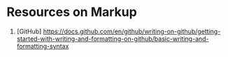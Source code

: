 # Resources on Markup

1. [GitHub] https://docs.github.com/en/github/writing-on-github/getting-started-with-writing-and-formatting-on-github/basic-writing-and-formatting-syntax